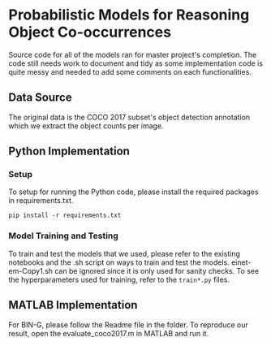 # Probabilistic Models for Reasoning Object Co-occurrences

Source code for all of the models ran for master project's completion. The code still needs work to document and tidy as some implementation code is quite messy and needed to add some comments on each functionalities.

## Data Source

The original data is the COCO 2017 subset's object detection annotation which we extract the object counts per image.

## Python Implementation

### Setup

To setup for running the Python code, please install the required packages in requirements.txt.

```
pip install -r requirements.txt
```

### Model Training and Testing

To train and test the models that we used, please refer to the existing notebooks and the .sh script on ways to train and test the models. einet-em-Copy1.sh can be ignored since it is only used for sanity checks. To see the hyperparameters used for training, refer to the `train*.py` files.

## MATLAB Implementation

For BIN-G, please follow the Readme file in the folder. To reproduce our result, open the evaluate_coco2017.m in MATLAB and run it.
